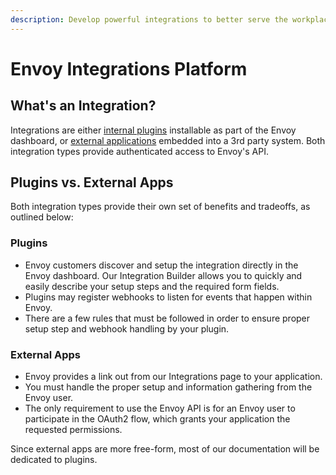 ```yaml
---
description: Develop powerful integrations to better serve the workplace
---
```


# Envoy Integrations Platform

## What's an Integration?

Integrations are either [internal plugins](plugins/) installable as part of the Envoy dashboard, or [external applications](external-apps.md) embedded into a 3rd party system. Both integration types provide authenticated access to Envoy's API.

## Plugins vs. External Apps

Both integration types provide their own set of benefits and tradeoffs, as outlined below:

### Plugins

* Envoy customers discover and setup the integration directly in the Envoy dashboard. Our Integration Builder allows you to quickly and easily describe your setup steps and the required form fields. 
* Plugins may register webhooks to listen for events that happen within Envoy.
* There are a few rules that must be followed in order to ensure proper setup step and webhook handling by your plugin.

### External Apps

* Envoy provides a link out from our Integrations page to your application.
* You must handle the proper setup and information gathering from the Envoy user.
* The only requirement to use the Envoy API is for an Envoy user to participate in the OAuth2 flow, which grants your application the requested permissions.

Since external apps are more free-form, most of our documentation will be dedicated to plugins.



